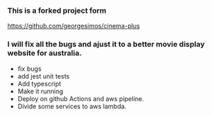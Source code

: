 ### This is a forked project form
https://github.com/georgesimos/cinema-plus
### I will fix all the bugs and ajust it to a better movie display website for australia.
- fix bugs
- add jest unit tests
- Add typescript
- Make it running
- Deploy on github Actions and aws pipeline.
- Divide some services to aws lambda.
